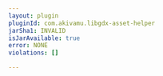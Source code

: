 ```yaml
---
layout: plugin
pluginId: com.akivamu.libgdx-asset-helper
jarSha1: INVALID
isJarAvailable: true
error: NONE
violations: []

---
```

